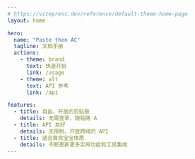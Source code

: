 ```yaml
---
# https://vitepress.dev/reference/default-theme-home-page
layout: home

hero:
  name: "Paste then AC"
  tagline: 文档手册
  actions:
    - theme: brand
      text: 快速开始
      link: /usage
    - theme: alt
      text: API 参考
      link: /api

features:
  - title: 自由、开放的剪贴板
    details: 无需登录，随贴随 A
  - title: API 友好
    details: 无限制、开放跨域的 API
  - title: 适合算竞宝宝体质
    details: 不断更新更多实用功能和工具集成
---
```


